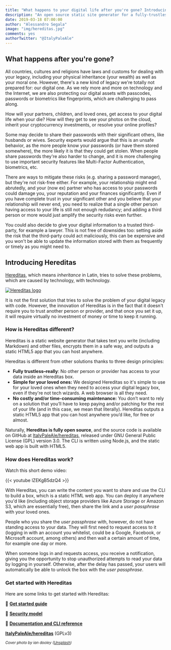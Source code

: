 ```yaml
---
title: "What happens to your digital life after you're gone? Introducing Hereditas"
description: "An open source static site generator for a fully-trustless digital legacy box"
date: 2019-03-18 07:00:00
author: "Alessandro Segala"
image: "img/hereditas.jpg"
comments: yes
authorTwitter: "@ItalyPaleAle"
---
```


## What happens after you're gone?

All countries, cultures and religions have laws and customs for dealing with your legacy, including your physical inheritance (your wealth) as well as your moral one. However, there's a new kind of legacy we're totally not prepared for: our digital one. As we rely more and more on technology and the Internet, we are also protecting our digital assets with passcodes, passwords or biometrics like fingerprints, which are challenging to pass along.

How will your partners, children, and loved ones, get access to your digital life when your die? How will they get to see your photos on the cloud, inherit your cryptocurrency investments, or resolve your online profiles?

Some may decide to share their passwords with their significant others, like husbands or wives. Security experts would argue that this is an unsafe behavior, as the more people know your passwords (or have them stored somewhere), the more likely it is that they could get stolen. When people share passwords they're also harder to change, and it is more challenging to use important security features like Multi-Factor Authentication, biometrics, etc.

There are ways to mitigate these risks (e.g. sharing a password manager), but they're not risk-free either. For example, your relationship might end abrutedly, and your (now ex) partner who has access to your passwords could damage you, your reputation and your finances significantly. Even if you have complete trust in your significant other and you believe that your relationship will never end, you need to realize that a single other person having access to your life is still not enough redudancy; and adding a third person or more would just amplify the security risks even further.

You could also decide to give your digital information to a trusted third-party, for example a lawyer. This is not free of downsides too: setting aside the risk that the third-party could act maliciously, this can be expensive and you won't be able to update the information stored with them as frequently or timely as you might need to.

## Introducing Hereditas

[Hereditas](https://hereditas.app), which means *inheritance* in Latin, tries to solve these problems, which are caused by technology, with technology.

[![Hereditas logo](/assets/hereditas/hereditas-logo.png)](https://hereditas.app)

It is not the first solution that tries to solve the problem of your digital legacy with code. However, the innovation of Hereditas is in the fact that it doesn't require you to trust another person or provider, and that once you set it up, it will require virtually no investment of money or time to keep it running.

### How is Hereditas different?

Hereditas is a static website generator that takes text you write (including Markdown) and other files, encrypts them in a safe way, and outputs a static HTML5 app that you can host anywhere.

Hereditas is different from other solutions thanks to three design principles:

* **Fully trustless–really**: No other person or provider has access to your data inside an Hereditas box.
* **Simple for your loved ones:** We designed Hereditas so it's simple to use for your loved ones when they need to access your digital legacy box, even if they're not tech wizards. A web browser is all they need.
* **No costly and/or time-consuming maintenance:** You don’t want to rely on a solution that you’ll have to keep paying and/or patching for the rest of your life (and in this case, we mean that literally). Hereditas outputs a static HTML5 app that you can host anywhere you’d like, for free or almost.

Naturally, **Hereditas is fully open source**, and the source code is available on GitHub at [ItalyPaleAle/hereditas](https://github.com/ItalyPaleAle/hereditas), released under GNU General Public License (GPL) version 3.0. The CLI is written using Node.js, and the static web app is built with HTML5.

### How does Hereditas work?

Watch this short demo video:

{{< youtube lZEKgB5dzQ4 >}}

With Hereditas, you can write the content you want to share and use the CLI to build a box, which is a static HTML web app. You can deploy it anywhere you'd like (including object storage providers like Azure Storage or Amazon S3, which are essentially free), then share the link and a *user passphrase* with your loved ones.

People who you share the *user passphrase* with, however, do not have standing access to your data. They will first need to request access to it (logging in with an account you whitelist, could be a Google, Facebook, or Microsoft account, among others) and then wait a certain amount of time, for example one day or more.

When someone logs in and requests access, you receive a notification, giving you the opportunity to stop unauthorized attempts to read your data by logging in yourself. Otherwise, after the delay has passed, your users will automatically be able to unlock the box with the *user passphrase*.

### Get started with Hereditas

Here are some links to get started with Hereditas:

🚀 [**Get started guide**](https://hereditas.app/guides/get-started.html)

🔐 [**Security model**](https://hereditas.app/introduction/security-model.html)

📘 [**Documentation and CLI reference**](https://hereditas.app)

<i class="fab fa-github"></i> [**ItalyPaleAle/hereditas**](https://github.com/ItalyPaleAle/hereditas) (GPLv3)

<small>*Cover photo by ian dooley ([Unsplash](https://unsplash.com/@sadswim))*</small>
